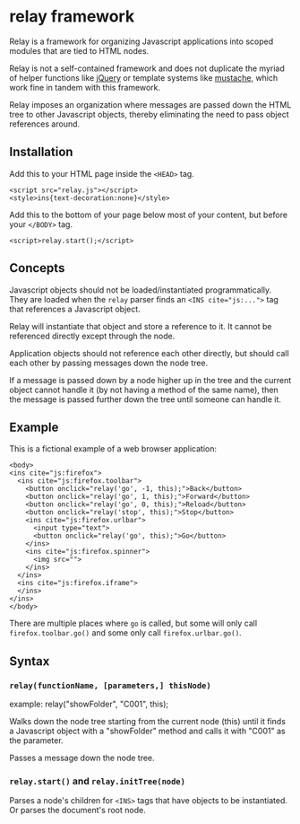 relay framework
===============

Relay is a framework for organizing Javascript applications into scoped 
modules that are tied to HTML nodes.

Relay is not a self-contained framework and does not duplicate the 
myriad of helper functions like [jQuery](http://www.jquery.com) or 
template systems like [mustache](http://mustache.github.com), which work 
fine in tandem with this framework.

Relay imposes an organization where messages are passed down the HTML 
tree to other Javascript objects, thereby eliminating the need to 
pass object references around.

Installation
------------

Add this to your HTML page inside the `<HEAD>` tag.

    <script src="relay.js"></script>
    <style>ins{text-decoration:none}</style>

Add this to the bottom of your page below most of your content, but 
before your `</BODY>` tag.

    <script>relay.start();</script>

Concepts
--------

Javascript objects should not be loaded/instantiated programmatically. 
They are loaded when the `relay` parser finds an `<INS cite="js:...">` 
tag that references a Javascript object.

Relay will instantiate that object and store a reference to it. It 
cannot be referenced directly except through the node.

Application objects should not reference each other directly, but 
should call each other by passing messages down the node tree.

If a message is passed down by a node higher up in the tree and the 
current object cannot handle it (by not having a method of the same 
name), then the message is passed further down the tree until someone 
can handle it.

Example
-------

This is a fictional example of a web browser application:

    <body>
    <ins cite="js:firefox">
      <ins cite="js:firefox.toolbar">
        <button onclick="relay('go', -1, this);">Back</button>
        <button onclick="relay('go', 1, this);">Forward</button>
        <button onclick="relay('go', 0, this);">Reload</button>
        <button onclick="relay('stop', this);">Stop</button>
        <ins cite="js:firefox.urlbar">
          <input type="text">
          <button onclick="relay('go', this);">Go</button>
        </ins>
        <ins cite="js:firefox.spinner">
          <img src="">
        </ins>
      </ins>
      <ins cite="js:firefox.iframe">
      </ins>
    </ins>
    </body>

There are multiple places where `go` is called, but some will only call 
`firefox.toolbar.go()` and some only call `firefox.urlbar.go()`.

Syntax
------

### `relay(functionName, [parameters,] thisNode)`

example:
   relay("showFolder", "C001", this);

Walks down the node tree starting from the current node (this) until 
it finds a Javascript object with a "showFolder" method and calls it 
with "C001" as the parameter.

Passes a message down the node tree.

### `relay.start()` and `relay.initTree(node)`

Parses a node's children for `<INS>` tags that have objects to be 
instantiated. Or parses the document's root node.

